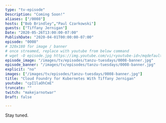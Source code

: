 ```yaml
---
type: "tv-episode"
Description: "Coming Soon!"
aliases: ["/0008"]
hosts: ["Bob Brindley","Paul Czarkowski"]
guests: ["Tiffany Jernigan"]
Date: "2020-05-26T13:00:00-07:00"
PublishDate: "2020-04-01T00:00:00-07:00"
episode: "0008"
# 320x180 for image / banner
# once streamed, replace with youtube from below command
# wget -O episode.jpg https://img.youtube.com/vi/<youtube-id>/mqdefault.jpg
episode_image: "/images/tv/episodes/tanzu-tuesdays/0008-banner.jpg"
episode_banner: "/images/tv/episodes/tanzu-tuesdays/0008-banner.jpg"
explicit: "no"
images: ["/images/tv/episodes/tanzu-tuesdays/0008-banner.jpg"]
title: "Cloud Foundry for Kubernetes With Tiffany Jernigan"
youtube: "cpI1laOhCmE"
truncate: ""
twitch: "makejarnotwar"
Draft: false

---
```


Stay tuned.